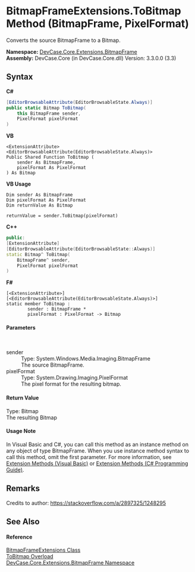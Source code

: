 # BitmapFrameExtensions.ToBitmap Method (BitmapFrame, PixelFormat)
 

Converts the source BitmapFrame to a Bitmap.

**Namespace:**&nbsp;<a href="N_DevCase_Core_Extensions_BitmapFrame">DevCase.Core.Extensions.BitmapFrame</a><br />**Assembly:**&nbsp;DevCase.Core (in DevCase.Core.dll) Version: 3.3.0.0 (3.3)

## Syntax

**C#**<br />
``` C#
[EditorBrowsableAttribute(EditorBrowsableState.Always)]
public static Bitmap ToBitmap(
	this BitmapFrame sender,
	PixelFormat pixelFormat
)
```

**VB**<br />
``` VB
<ExtensionAttribute>
<EditorBrowsableAttribute(EditorBrowsableState.Always)>
Public Shared Function ToBitmap ( 
	sender As BitmapFrame,
	pixelFormat As PixelFormat
) As Bitmap
```

**VB Usage**<br />
``` VB Usage
Dim sender As BitmapFrame
Dim pixelFormat As PixelFormat
Dim returnValue As Bitmap

returnValue = sender.ToBitmap(pixelFormat)
```

**C++**<br />
``` C++
public:
[ExtensionAttribute]
[EditorBrowsableAttribute(EditorBrowsableState::Always)]
static Bitmap^ ToBitmap(
	BitmapFrame^ sender, 
	PixelFormat pixelFormat
)
```

**F#**<br />
``` F#
[<ExtensionAttribute>]
[<EditorBrowsableAttribute(EditorBrowsableState.Always)>]
static member ToBitmap : 
        sender : BitmapFrame * 
        pixelFormat : PixelFormat -> Bitmap 

```


#### Parameters
&nbsp;<dl><dt>sender</dt><dd>Type: System.Windows.Media.Imaging.BitmapFrame<br />The source BitmapFrame.</dd><dt>pixelFormat</dt><dd>Type: System.Drawing.Imaging.PixelFormat<br />The pixel format for the resulting bitmap.</dd></dl>

#### Return Value
Type: Bitmap<br />The resulting Bitmap

#### Usage Note
In Visual Basic and C#, you can call this method as an instance method on any object of type BitmapFrame. When you use instance method syntax to call this method, omit the first parameter. For more information, see <a href="https://docs.microsoft.com/dotnet/visual-basic/programming-guide/language-features/procedures/extension-methods">Extension Methods (Visual Basic)</a> or <a href="https://docs.microsoft.com/dotnet/csharp/programming-guide/classes-and-structs/extension-methods">Extension Methods (C# Programming Guide)</a>.

## Remarks
Credits to author: https://stackoverflow.com/a/2897325/1248295

## See Also


#### Reference
<a href="T_DevCase_Core_Extensions_BitmapFrame_BitmapFrameExtensions">BitmapFrameExtensions Class</a><br /><a href="Overload_DevCase_Core_Extensions_BitmapFrame_BitmapFrameExtensions_ToBitmap">ToBitmap Overload</a><br /><a href="N_DevCase_Core_Extensions_BitmapFrame">DevCase.Core.Extensions.BitmapFrame Namespace</a><br />